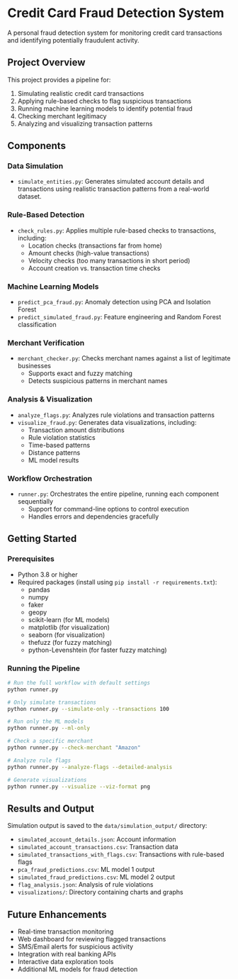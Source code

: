 # Credit Card Fraud Detection System

A personal fraud detection system for monitoring credit card transactions and identifying potentially fraudulent activity.

## Project Overview

This project provides a pipeline for:

1. Simulating realistic credit card transactions
2. Applying rule-based checks to flag suspicious transactions
3. Running machine learning models to identify potential fraud
4. Checking merchant legitimacy
5. Analyzing and visualizing transaction patterns

## Components

### Data Simulation

- `simulate_entities.py`: Generates simulated account details and transactions using realistic transaction patterns from a real-world dataset.

### Rule-Based Detection

- `check_rules.py`: Applies multiple rule-based checks to transactions, including:
  - Location checks (transactions far from home)
  - Amount checks (high-value transactions)
  - Velocity checks (too many transactions in short period)
  - Account creation vs. transaction time checks

### Machine Learning Models

- `predict_pca_fraud.py`: Anomaly detection using PCA and Isolation Forest
- `predict_simulated_fraud.py`: Feature engineering and Random Forest classification

### Merchant Verification

- `merchant_checker.py`: Checks merchant names against a list of legitimate businesses
  - Supports exact and fuzzy matching
  - Detects suspicious patterns in merchant names

### Analysis & Visualization

- `analyze_flags.py`: Analyzes rule violations and transaction patterns
- `visualize_fraud.py`: Generates data visualizations, including:
  - Transaction amount distributions
  - Rule violation statistics
  - Time-based patterns
  - Distance patterns
  - ML model results

### Workflow Orchestration

- `runner.py`: Orchestrates the entire pipeline, running each component sequentially
  - Support for command-line options to control execution
  - Handles errors and dependencies gracefully

## Getting Started

### Prerequisites

- Python 3.8 or higher
- Required packages (install using `pip install -r requirements.txt`):
  - pandas
  - numpy
  - faker
  - geopy
  - scikit-learn (for ML models)
  - matplotlib (for visualization)
  - seaborn (for visualization)
  - thefuzz (for fuzzy matching)
  - python-Levenshtein (for faster fuzzy matching)

### Running the Pipeline

```bash
# Run the full workflow with default settings
python runner.py

# Only simulate transactions
python runner.py --simulate-only --transactions 100

# Run only the ML models
python runner.py --ml-only

# Check a specific merchant
python runner.py --check-merchant "Amazon"

# Analyze rule flags
python runner.py --analyze-flags --detailed-analysis

# Generate visualizations
python runner.py --visualize --viz-format png
```

## Results and Output

Simulation output is saved to the `data/simulation_output/` directory:

- `simulated_account_details.json`: Account information
- `simulated_account_transactions.csv`: Transaction data
- `simulated_transactions_with_flags.csv`: Transactions with rule-based flags
- `pca_fraud_predictions.csv`: ML model 1 output
- `simulated_fraud_predictions.csv`: ML model 2 output
- `flag_analysis.json`: Analysis of rule violations
- `visualizations/`: Directory containing charts and graphs

## Future Enhancements

- Real-time transaction monitoring
- Web dashboard for reviewing flagged transactions
- SMS/Email alerts for suspicious activity
- Integration with real banking APIs
- Interactive data exploration tools
- Additional ML models for fraud detection
